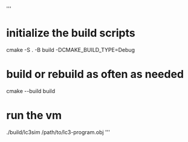 '''
# initialize the build scripts
cmake -S . -B build -DCMAKE_BUILD_TYPE=Debug

# build or rebuild as often as needed
cmake --build build

# run the vm
./build/lc3sim /path/to/lc3-program.obj
'''
